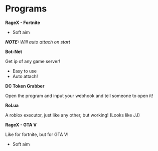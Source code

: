 # Programs

**RageX - Fortnite**

* Soft aim

***NOTE:*** *Will auto attach on start*

**Bot-Net**

Get ip of any game server!

* Easy to use
* Auto attach!

**DC Token Grabber**

Open the program and input your webhook and tell someone to open it!

**RoLua**

A roblox executor, just like any other, but working! (Looks like JJ)

**RageX - GTA V**

Like for fortnite, but for GTA V!

* Soft aim
